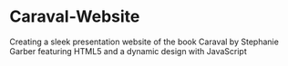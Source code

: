 # Caraval-Website
Creating a sleek presentation website of the book Caraval by Stephanie Garber featuring HTML5 and a dynamic design with JavaScript
